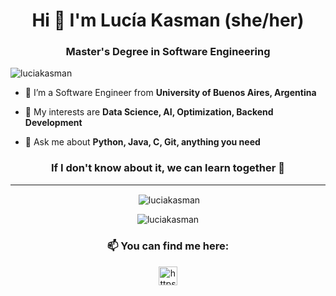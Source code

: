 <h1 align="center">Hi 👋 I'm Lucía Kasman (she/her)</h1>
<h3 align="center">Master's Degree in Software Engineering</h3>

<p align="left"> <img src="https://komarev.com/ghpvc/?username=luciakasman" alt="luciakasman" /> </p>

- 👯 I’m a Software Engineer from **University of Buenos Aires, Argentina**

- 🌱 My interests are **Data Science, AI, Optimization, Backend Development**

- 💬 Ask me about **Python, Java, C, Git, anything you need**

<h3 align="center"> If I don't know about it, we can learn together 🤝 </h3>

---

<p align="center">&nbsp;<img align="center" src="https://github-readme-stats.vercel.app/api?username=luciakasman&show_icons=true&theme=buefy&count_private=true&hide_rank=true" alt="luciakasman" /></p> 

<p align="center"><img align="center" src="https://github-readme-stats.vercel.app/api/top-langs/?username=luciakasman&layout=compact&theme=buefy&count_private=true&langs_count=6&hide=jupyter-notebook" alt="luciakasman" /></p>

 <h3 align="center"> 📫 You can find me here: </h3>
<p align="center">
<a href="https://linkedin.com/in/luciakasman/" target="blank"><img align="center" src="https://cdn.jsdelivr.net/npm/simple-icons@3.0.1/icons/linkedin.svg" alt="https://www.linkedin.com/in/luciakasman/" height="30" width="30" /></a>

</p>
